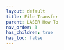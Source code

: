 ```yaml
---
layout: default
title: File Transfer
parent: LASER How To
nav_order: 3
has_children: true
has_toc: false
---
```

